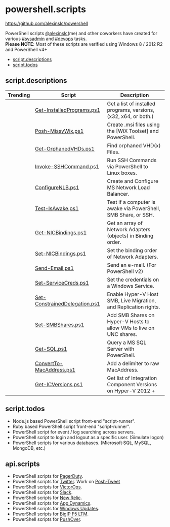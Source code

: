 # powershell.scripts

https://github.com/alexinslc/powershell

PowerShell scripts [@alexinslc](https://twitter.com/alexinslc)(me) and other coworkers have created for various [#sysadmin](https://twitter.com/search?q=%23sysadmin) and [#devops](https://twitter.com/search?q=%23devops) tasks.  
**Please NOTE**: Most of these scripts are verified using Windows 8 / 2012 R2 and PowerShell v4+

* [script.descriptions](https://github.com/alexinslc/powershell#scriptdescriptions)
* [script.todos](https://github.com/alexinslc/powershell#scripttodos)

## script.descriptions
| Trending | Script                           | Description                                                          |
|-----------|---------------------------------|----------------------------------------------------------------------|
|           | [Get-InstalledPrograms.ps1]     | Get a list of installed programs, versions, (x32, x64, or both.)     |
|           | [Posh-MissyWix.ps1]             | Create .msi files using the [WiX Toolset] and PowerShell.            |
|           | [Get-OrphanedVHDs.ps1]          | Find orphaned VHD(x) Files.                                          |
|           | [Invoke-SSHCommand.ps1]         | Run SSH Commands via PowerShell to Linux boxes.                      |
|           | [ConfigureNLB.ps1]              | Create and Configure MS Network Load Balancer.                       |
|           | [Test-IsAwake.ps1]              | Test if a computer is awake via PowerShell, SMB Share, or SSH.       |
|           | [Get-NICBindings.ps1]           | Get an array of Network Adapters (objects) in Binding order.         |
|           | [Set-NICBindings.ps1]           | Set the binding order of Network Adapters.                           |
|           | [Send-Email.ps1]                | Send an e-mail. (For PowerShell v2)                                  |
|           | [Set-ServiceCreds.ps1]          | Set the credentials on a Windows Service.                            |
|           | [Set-ConstrainedDelegation.ps1] | Enable Hyper-V Host SMB, Live Migration, and Replication rights.     |
|           | [Set-SMBShares.ps1]             | Add SMB Shares on Hyper-V Hosts to allow VMs to live on UNC shares.  |
|           | [Get-SQL.ps1]                   | Query a MS SQL Server with PowerShell.                               |
|           | [ConvertTo-MacAddress.ps1]      | Add a delimiter to raw MacAddress.                                   |
|           | [Get-ICVersions.ps1]            | Get list of Integration Component Versions on Hyper-V 2012 +         |

<!-- Links for the table -->
[Get-InstalledPrograms.ps1]: https://github.com/alexinslc/powershell/blob/master/Get-InstalledPrograms.ps1
[Posh-MissyWix.ps1]: https://github.com/alexinslc/powershell/blob/master/Posh-MissyWix.ps1
[Get-OrphanedVHDs.ps1]: https://github.com/alexinslc/powershell/blob/master/Get-OrphanedVHDs.ps1
[Invoke-SSHCommand.ps1]: https://github.com/alexinslc/powershell/blob/master/Invoke-SSHCommand.ps1
[ConfigureNLB.ps1]: https://github.com/alexinslc/powershell/blob/master/ConfigureNLB.ps1
[Test-IsAwake.ps1]: https://github.com/alexinslc/powershell/blob/master/Test-IsAwake.ps1
[Get-NICBindings.ps1]: https://github.com/alexinslc/powershell/blob/master/Get-NICBindings.ps1
[Set-NICBindings.ps1]: https://github.com/alexinslc/powershell/blob/master/Set-NICBindings.ps1
[Send-Email.ps1]: https://github.com/alexinslc/powershell/blob/master/Send-Email.ps1
[Set-ServiceCreds.ps1]: https://github.com/alexinslc/powershell/blob/master/Set-ServiceCreds.ps1
[Set-ConstrainedDelegation.ps1]: https://github.com/alexinslc/powershell/blob/master/Set-ConstrainedDelegation.ps1
[Set-SMBShares.ps1]: https://github.com/alexinslc/powershell/blob/master/Set-SMBShares.ps1
[Get-SQL.ps1]: https://github.com/alexinslc/powershell/blob/master/Get-SQL.ps1
[ConvertTo-MacAddress.ps1]: https://github.com/alexinslc/powershell/blob/master/ConvertTo-MacAddress.ps1
[Get-ICVersions.ps1]: https://github.com/alexinslc/powershell/blob/master/Get-ICVersions.ps1

## script.todos
* Node.js based PowerShell script front-end "script-runner".
* Ruby based PowerShell script front-end "script-runner".
* PowerShell script for event / log searching across servers.
* PowerShell script to login and logout as a specific user. (Simulate logon)
* PowerShell scripts for various databases. (~~Microsoft SQL~~, MySQL, MongoDB, etc.)

## api.scripts
* PowerShell scripts for [PagerDuty](http://pagerduty.com).
* PowerShell scripts for [Twitter](http://twitter.com). Work on [Posh-Tweet](https://github.com/alexinslc/poshtweet)
* PowerShell scripts for [VictorOps](http://victorops.com).
* PowerShell scripts for [Slack](http://slack.com).
* PowerShell scripts for [New Relic](http://newrelic.com).
* PowerShell scripts for [App Dynamics](http://appdynamics.com).
* PowerShell scripts for [Windows Updates](http://www.update.microsoft.com/).
* PowerShell scripts for [BigIP F5 LTM](https://f5.com/products/big-ip).
* PowerShell scripts for [PushOver](https://pushover.net/).

